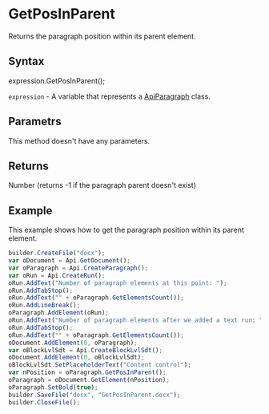 # GetPosInParent

Returns the paragraph position within its parent element.

## Syntax

expression.GetPosInParent();

`expression` - A variable that represents a [ApiParagraph](../ApiParagraph.md) class.

## Parametrs

This method doesn't have any parameters.

## Returns

Number (returns -1 if the paragraph parent doesn't exist)

## Example

This example shows how to get the paragraph position within its parent element.

```javascript
builder.CreateFile("docx");
var oDocument = Api.GetDocument();
var oParagraph = Api.CreateParagraph();
var oRun = Api.CreateRun();
oRun.AddText("Number of paragraph elements at this point: ");
oRun.AddTabStop();
oRun.AddText("" + oParagraph.GetElementsCount());
oRun.AddLineBreak();
oParagraph.AddElement(oRun);
oRun.AddText("Number of paragraph elements after we added a text run: ");
oRun.AddTabStop();
oRun.AddText("" + oParagraph.GetElementsCount());
oDocument.AddElement(0, oParagraph);
var oBlockLvlSdt = Api.CreateBlockLvlSdt();
oDocument.AddElement(0, oBlockLvlSdt);
oBlockLvlSdt.SetPlaceholderText("Content control");
var nPosition = oParagraph.GetPosInParent();
oParagraph = oDocument.GetElement(nPosition);
oParagraph.SetBold(true);
builder.SaveFile("docx", "GetPosInParent.docx");
builder.CloseFile();
```